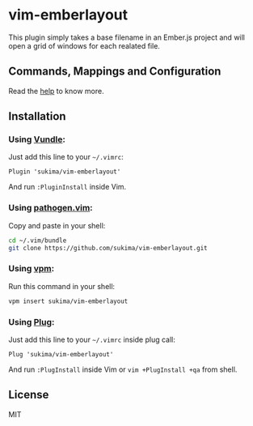 # vim-emberlayout

This plugin simply takes a base filename in an Ember.js project and will open
a grid of windows for each realated file.

## Commands, Mappings and Configuration

Read the [help][txt-doc] to know more.

## Installation

### Using [Vundle][vundle]:

Just add this line to your `~/.vimrc`:

```vim
Plugin 'sukima/vim-emberlayout'
```

And run `:PluginInstall` inside Vim.

### Using [pathogen.vim][pathogen]:

Copy and paste in your shell:

```bash
cd ~/.vim/bundle
git clone https://github.com/sukima/vim-emberlayout.git
```

### Using [vpm][vpm]:

Run this command in your shell:

```bash
vpm insert sukima/vim-emberlayout
```

### Using [Plug][plug]:

Just add this line to your `~/.vimrc` inside plug call:

```vim
Plug 'sukima/vim-emberlayout'
```

And run `:PlugInstall` inside Vim or `vim +PlugInstall +qa` from shell.

## License

MIT

[pathogen]: https://github.com/tpope/vim-pathogen
[txt-doc]: https://raw.githubusercontent.com/sukima/vim-emberlayout/master/doc/emberlayout.txt
[vpm]: https://github.com/KevinSjoberg/vpm
[vundle]: https://github.com/gmarik/vundle
[plug]: https://github.com/junegunn/vim-plug
